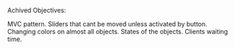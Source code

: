Achived Objectives:

MVC pattern.
Sliders that cant be moved unless activated by button.
Changing colors on almost all objects.
States of the objects.
Clients waiting time.
